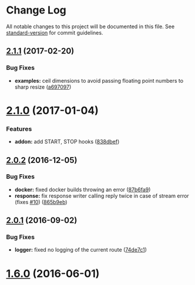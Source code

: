 # Change Log

All notable changes to this project will be documented in this file. See [standard-version](https://github.com/conventional-changelog/standard-version) for commit guidelines.

<a name="2.1.1"></a>
## [2.1.1](https://github.com/piobyte/flamingo/compare/v2.1.0...v2.1.1) (2017-02-20)


### Bug Fixes

* **examples:** ceil dimensions to avoid passing floating point numbers to sharp resize ([a697097](https://github.com/piobyte/flamingo/commit/a697097))



<a name="2.1.0"></a>
# [2.1.0](https://github.com/piobyte/flamingo/compare/v2.0.2...v2.1.0) (2017-01-04)


### Features

* **addon:** add START, STOP hooks ([838dbef](https://github.com/piobyte/flamingo/commit/838dbef))



<a name="2.0.2"></a>
## [2.0.2](https://github.com/piobyte/flamingo/compare/v2.0.1...v2.0.2) (2016-12-05)


### Bug Fixes

* **docker:** fixed docker builds throwing an error ([87b6fa9](https://github.com/piobyte/flamingo/commit/87b6fa9))
* **response:** fix response writer calling reply twice in case of stream error (fixes [#10](https://github.com/piobyte/flamingo/issues/10)) ([865b9eb](https://github.com/piobyte/flamingo/commit/865b9eb))



<a name="2.0.1"></a>
## [2.0.1](https://github.com/piobyte/flamingo/compare/v2.0.0...v2.0.1) (2016-09-02)


### Bug Fixes

* **logger:** fixed no logging of the current route ([74de7c1](https://github.com/piobyte/flamingo/commit/74de7c1))



<a name="1.6.0"></a>
# [1.6.0](https://github.com/piobyte/flamingo/compare/v1.5.0...v1.6.0) (2016-06-01)
